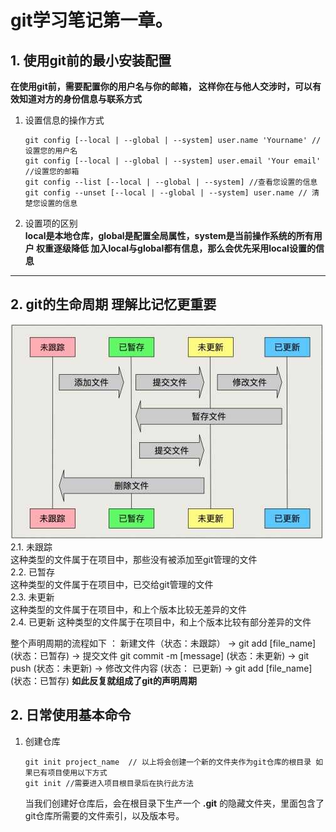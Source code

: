 # git学习笔记第一章。
## 1.  使用git前的最小安装配置    
**在使用git前，需要配置你的用户名与你的邮箱， 这样你在与他人交涉时，可以有效知道对方的身份信息与联系方式**
1.  设置信息的操作方式
    ```git
    git config [--local | --global | --system] user.name 'Yourname' //设置您的用户名
    git config [--local | --global | --system] user.email 'Your email' //设置您的邮箱
    git config --list [--local | --global | --system] //查看您设置的信息
    git config --unset [--local | --global | --system] user.name // 清楚您设置的信息
    ```
2. 设置项的区别  
    **local是本地仓库，global是配置全局属性，system是当前操作系统的所有用户 权重逐级降低 加入local与global都有信息，那么会优先采用local设置的信息**
***
## 2. git的生命周期  **理解比记忆更重要**
 ![alt git的生命周期](./img/git_life_cycle.jpg)  
2.1. 未跟踪  
    这种类型的文件属于在项目中，那些没有被添加至git管理的文件  
2.2. 已暂存  
    这种类型的文件属于在项目中，已交给git管理的文件  
2.3. 未更新  
    这种类型的文件属于在项目中，和上个版本比较无差异的文件  
2.4. 已更新
这种类型的文件属于在项目中，和上个版本比较有部分差异的文件

整个声明周期的流程如下 ： 新建文件（状态：未跟踪） -> git add [file_name] (状态：已暂存) -> 提交文件 git commit -m [message] (状态：未更新) -> git push (状态：未更新) -> 修改文件内容 (状态： 已更新) -> git add [file_name] (状态：已暂存)  **如此反复就组成了git的声明周期**
## 2. 日常使用基本命令
 1. 创建仓库
    ```git
    git init project_name  // 以上将会创建一个新的文件夹作为git仓库的根目录 如果已有项目使用以下方式
    git init //需要进入项目根目录后在执行此方法
    ```
    当我们创建好仓库后，会在根目录下生产一个 **.git** 的隐藏文件夹，里面包含了git仓库所需要的文件索引，以及版本号。
